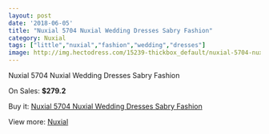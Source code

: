 ```yaml
---
layout: post
date: '2018-06-05'
title: "Nuxial 5704 Nuxial Wedding Dresses Sabry Fashion"
category: Nuxial
tags: ["little","nuxial","fashion","wedding","dresses"]
image: http://img.hectodress.com/15239-thickbox_default/nuxial-5704-nuxial-wedding-dresses-sabry-fashion.jpg
---
```

Nuxial 5704 Nuxial Wedding Dresses Sabry Fashion

On Sales: **$279.2**
<a href="https://www.hectodress.com/nuxial/7382-nuxial-5704-nuxial-wedding-dresses-sabry-fashion.html"><amp-img layout="responsive" width="600" height="600" src="//img.hectodress.com/15239-thickbox_default/nuxial-5704-nuxial-wedding-dresses-sabry-fashion.jpg" alt="Nuxial 5704 Nuxial Wedding Dresses Sabry Fashion 0" /></a>

Buy it: [Nuxial 5704 Nuxial Wedding Dresses Sabry Fashion](https://www.hectodress.com/nuxial/7382-nuxial-5704-nuxial-wedding-dresses-sabry-fashion.html "Nuxial 5704 Nuxial Wedding Dresses Sabry Fashion")

View more: [Nuxial](https://www.hectodress.com/129-nuxial "Nuxial")